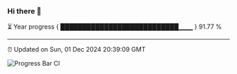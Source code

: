 ### Hi there 👋

⏳ Year progress { ███████████████████████████▁▁▁ } 91.77 %

---

⏰ Updated on Sun, 01 Dec 2024 20:39:09 GMT

![Progress Bar CI](https://github.com/IshwaranRudhara/GIT-ACTION/workflows/Progress%20Bar%20CI/badge.svg)
